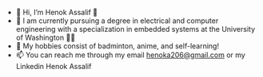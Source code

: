 - 👋 Hi, I’m Henok Assalif 🌱
- 👀 I am currently pursuing a degree in electrical and computer engineering with a specialization in embedded systems at the University of Washington 💜💛
- 🌱 My hobbies consist of badminton, anime, and self-learning!
- 📫 You can reach me through my email henoka206@gmail.com or my Linkedin Henok Assalif
